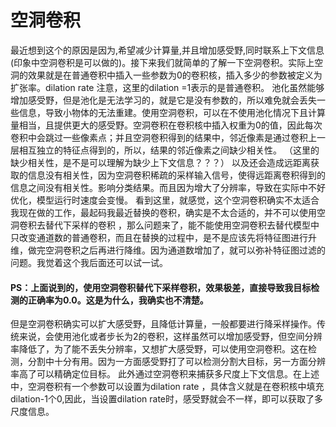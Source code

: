 # 空洞卷积
最近想到这个的原因是因为,希望减少计算量,并且增加感受野,同时联系上下文信息(印象中空洞卷积是可以做的)。接下来我们就简单的了解一下空洞卷积。实际上空洞的效果就是在普通卷积中插入一些参数为0的卷积核，插入多少的参数被定义为扩张率。dilation rate 
注意，这里的dilation =1表示的是普通卷积。
池化虽然能够增加感受野，但是池化是无法学习的，就是它是没有参数的，所以难免就会丢失一些信息，导致小物体的无法重建。使用空洞卷积，可以在不使用池化情况下且计算量相当，且提供更大的感受野。空洞卷积在卷积核中插入权重为0的值，因此每次卷积中会跳过一些像素点；并且空洞卷积得到的结果中，邻近像素是通过卷积上一层相互独立的特征点得到的，所以，结果的邻近像素之间缺少相关性。
（这里的缺少相关性，是不是可以理解为缺少上下文信息？？？）
以及还会造成远距离获取的信息没有相关性，因为空洞卷积稀疏的采样输入信号，使得远距离卷积得到的信息之间没有相关性。影响分类结果。而且因为增大了分辨率，导致在实际中不好优化，模型运行时速度会变慢。
看到这里，就感觉，这个空洞卷积确实不太适合我现在做的工作，最起码我最近替换的卷积，确实是不太合适的，并不可以使用空洞卷积去替代下采样的卷积 ，那么问题来了，能不能使用空洞卷积去替代模型中只改变通道数的普通卷积，而且在替换的过程中，是不是应该先将特征图进行升维，做完空洞卷积之后再进行降维。因为通道数增加了，就可以弥补特征图过滤的问题。我觉着这个我后面还可以试一试。
#### PS：上面说到的，使用空洞卷积替代下采样卷积，效果极差，直接导致我目标检测的正确率为0.0。这是为什么，我确实也不清楚。
但是空洞卷积确实可以扩大感受野，且降低计算量，一般都要进行降采样操作。传统来说，会使用池化或者步长为2的卷积，这样虽然可以增加感受野，但空间分辨率降低了，为了能不丢失分辨率，又想扩大感受野，可以使用空洞卷积。这在检测，分割中十分有用。因为一方面感受野打了可以检测分割大目标，另一方面分辨率高了可以精确定位目标。
此外通过空洞卷积来捕获多尺度上下文信息。在上述中，空洞卷积有一个参数可以设置为dilation rate ，具体含义就是在卷积核中填充dilation-1个0,因此，当设置dilation rate时，感受野就会不一样，即可以获取了多尺度信息。
